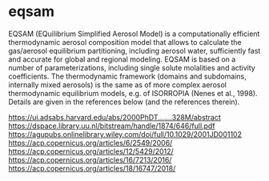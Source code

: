 # eqsam

EQSAM (EQuilibrium Simplified Aerosol Model) is a computationally efficient thermodynamic
aerosol composition model that allows to calculate the gas/aerosol equilibrium partitioning,
including aerosol water, sufficiently fast and accurate for global and regional modeling.
EQSAM is based on a number of parameterizations, including single solute molalities and activity
coefficients. The thermodynamic framework (domains and subdomains, internally mixed aerosols)
is the same as of more complex aerosol thermodynamic equilibrium models, e.g. of ISORROPIA
(Nenes et al., 1998). Details are given in the references below (and the references therein).


https://ui.adsabs.harvard.edu/abs/2000PhDT.......328M/abstract
https://dspace.library.uu.nl/bitstream/handle/1874/646/full.pdf
https://agupubs.onlinelibrary.wiley.com/doi/full/10.1029/2001JD001102
https://acp.copernicus.org/articles/6/2549/2006/
https://acp.copernicus.org/articles/12/5429/2012/
https://acp.copernicus.org/articles/16/7213/2016/
https://acp.copernicus.org/articles/18/16747/2018/

